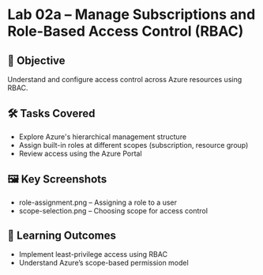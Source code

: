 # Lab 02a – Manage Subscriptions and Role-Based Access Control (RBAC)

## 🎯 Objective
Understand and configure access control across Azure resources using RBAC.

## 🛠️ Tasks Covered
- Explore Azure's hierarchical management structure
- Assign built-in roles at different scopes (subscription, resource group)
- Review access using the Azure Portal

## 🖼️ Key Screenshots
- role-assignment.png – Assigning a role to a user
- scope-selection.png – Choosing scope for access control

## 🧠 Learning Outcomes
- Implement least-privilege access using RBAC
- Understand Azure’s scope-based permission model
